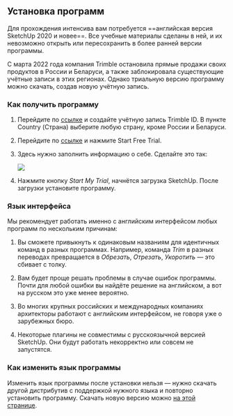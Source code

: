## Установка программ  

Для прохождения интенсива вам потребуется ==английская версия SketchUp 2020 и новее==. Все учебные материалы сделаны в ней, и их невозможно открыть или пересохранить в более ранней версии программы.

С марта 2022 года компания Trimble остановила прямые продажи своих продуктов в России и Беларуси, а также заблокировала существующие учётные записи в этих регионах. Однако триальную версию программу можно скачать, создав новую учётную запись.

### Как получить программу

1. Перейдите по [ссылке](https://id.trimble.com/ui/sign_up.html) и создайте учётную запись Trimble ID. В пункте Country (Страна) выберите любую страну, кроме России и Беларуси.

2. Перейдите по [ссылке](https://www.sketchup.com/try-sketchup) и нажмите Start Free Trial.

3. Здесь нужно заполнить информацию о себе. Сделайте это так:

    ![](/img/ISF_3/1649691613_1649686432_1.png#bordered)

4. Нажмите кнопку _Start My Trial_, начнётся загрузка SketchUp. После загрузки установите программу.

### Язык интерфейса

Мы рекомендует работать именно с английским интерфейсом любых программ по нескольким причинам:  

1. Вы сможете привыкнуть к одинаковым названиям для идентичных команд в разных программах. Например, команда _Trim_ в разных переводах превращается в _Обрезать_, _Отрезать_, _Укоротить_ — это сбивает с толку.

2. Вам будет проще решать проблемы в случае ошибок программы. Почти для любой ошибки вы найдёте решение на английском, а вот на русском это уже менее вероятно.

3. Во многих крупных российских и международных компаниях архитекторы работают с английским интерфейсом, не говоря уже о зарубежных бюро.

4. Некоторые плагины не совместимы с русскоязычной версией SketchUp. Они будут работать некорректно или совсем не запустятся.

### Как изменить язык программы

Изменить язык программы после установки нельзя — нужно скачать другой дистрибутив с поддержкой нужного языка и повторно установить программу. Скачать новую версию можно [на этой странице](https://www.sketchup.com/download/all).
